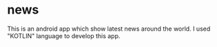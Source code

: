 # news
This is an android app which show latest news around the world. I used "KOTLIN" language to develop this app.
